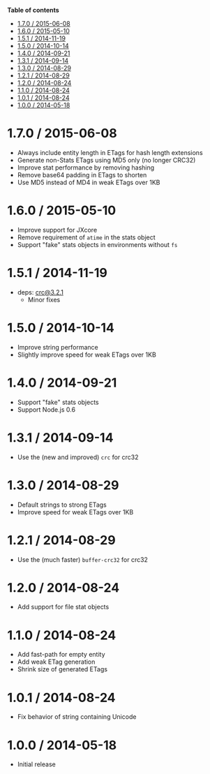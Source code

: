 <!-- START doctoc generated TOC please keep comment here to allow auto update -->
<!-- DON'T EDIT THIS SECTION, INSTEAD RE-RUN doctoc TO UPDATE -->
**Table of contents**

- [1.7.0 / 2015-06-08](#170--2015-06-08)
- [1.6.0 / 2015-05-10](#160--2015-05-10)
- [1.5.1 / 2014-11-19](#151--2014-11-19)
- [1.5.0 / 2014-10-14](#150--2014-10-14)
- [1.4.0 / 2014-09-21](#140--2014-09-21)
- [1.3.1 / 2014-09-14](#131--2014-09-14)
- [1.3.0 / 2014-08-29](#130--2014-08-29)
- [1.2.1 / 2014-08-29](#121--2014-08-29)
- [1.2.0 / 2014-08-24](#120--2014-08-24)
- [1.1.0 / 2014-08-24](#110--2014-08-24)
- [1.0.1 / 2014-08-24](#101--2014-08-24)
- [1.0.0 / 2014-05-18](#100--2014-05-18)

<!-- END doctoc generated TOC please keep comment here to allow auto update -->

1.7.0 / 2015-06-08
==================

  * Always include entity length in ETags for hash length extensions
  * Generate non-Stats ETags using MD5 only (no longer CRC32)
  * Improve stat performance by removing hashing
  * Remove base64 padding in ETags to shorten
  * Use MD5 instead of MD4 in weak ETags over 1KB

1.6.0 / 2015-05-10
==================

  * Improve support for JXcore
  * Remove requirement of `atime` in the stats object
  * Support "fake" stats objects in environments without `fs`

1.5.1 / 2014-11-19
==================

  * deps: crc@3.2.1
    - Minor fixes

1.5.0 / 2014-10-14
==================

  * Improve string performance
  * Slightly improve speed for weak ETags over 1KB

1.4.0 / 2014-09-21
==================

  * Support "fake" stats objects
  * Support Node.js 0.6

1.3.1 / 2014-09-14
==================

  * Use the (new and improved) `crc` for crc32

1.3.0 / 2014-08-29
==================

  * Default strings to strong ETags
  * Improve speed for weak ETags over 1KB

1.2.1 / 2014-08-29
==================

  * Use the (much faster) `buffer-crc32` for crc32

1.2.0 / 2014-08-24
==================

  * Add support for file stat objects

1.1.0 / 2014-08-24
==================

  * Add fast-path for empty entity
  * Add weak ETag generation
  * Shrink size of generated ETags

1.0.1 / 2014-08-24
==================

  * Fix behavior of string containing Unicode

1.0.0 / 2014-05-18
==================

  * Initial release
